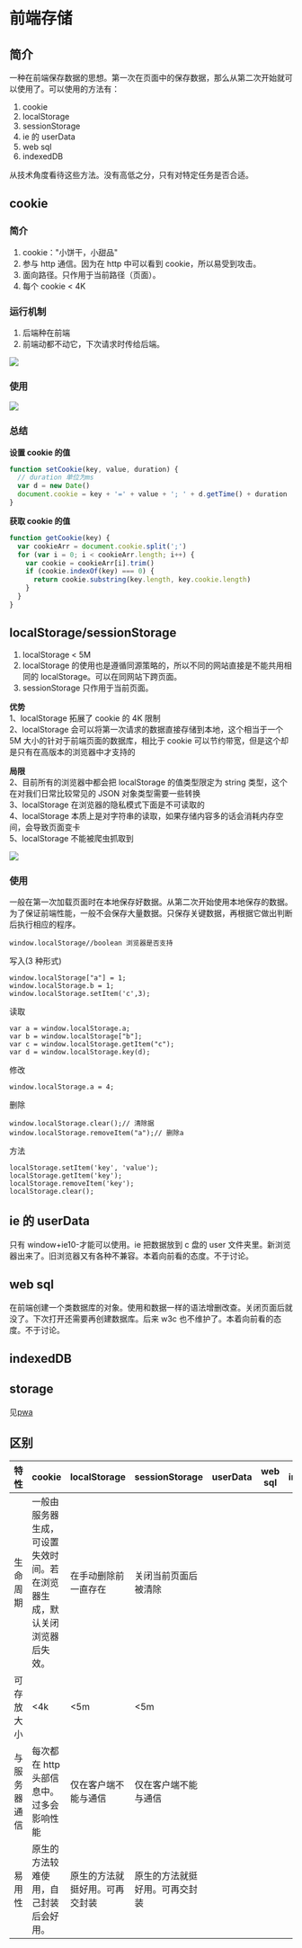 # 前端存储

## 简介

一种在前端保存数据的思想。第一次在页面中的保存数据，那么从第二次开始就可以使用了。可以使用的方法有：

1. cookie
2. localStorage
3. sessionStorage
4. ie 的 userData
5. web sql
6. indexedDB

从技术角度看待这些方法。没有高低之分，只有对特定任务是否合适。

## cookie

### 简介

1. cookie："小饼干，小甜品"
2. 参与 http 通信。因为在 http 中可以看到 cookie，所以易受到攻击。
3. 面向路径。只作用于当前路径（页面）。
4. 每个 cookie < 4K

### 运行机制

1. 后端种在前端
2. 前端动都不动它，下次请求时传给后端。

![](./image/cookie0.png)

### 使用

![](./image/cookie1.png)

### 总结

**设置 cookie 的值**

```js
function setCookie(key, value, duration) {
  // duration 单位为ms
  var d = new Date()
  document.cookie = key + '=' + value + '; ' + d.getTime() + duration
}
```

**获取 cookie 的值**

```js
function getCookie(key) {
  var cookieArr = document.cookie.split(';')
  for (var i = 0; i < cookieArr.length; i++) {
    var cookie = cookieArr[i].trim()
    if (cookie.indexOf(key) === 0) {
      return cookie.substring(key.length, key.cookie.length)
    }
  }
}
```

## localStorage/sessionStorage

1. localStorage < 5M
2. localStorage 的使用也是遵循同源策略的，所以不同的网站直接是不能共用相同的 localStorage。可以在同网站下跨页面。
3. sessionStorage 只作用于当前页面。

**优势**  
1、localStorage 拓展了 cookie 的 4K 限制  
2、localStorage 会可以将第一次请求的数据直接存储到本地，这个相当于一个 5M 大小的针对于前端页面的数据库，相比于 cookie 可以节约带宽，但是这个却是只有在高版本的浏览器中才支持的

**局限**  
2、目前所有的浏览器中都会把 localStorage 的值类型限定为 string 类型，这个在对我们日常比较常见的 JSON 对象类型需要一些转换  
3、localStorage 在浏览器的隐私模式下面是不可读取的  
4、localStorage 本质上是对字符串的读取，如果存储内容多的话会消耗内存空间，会导致页面变卡  
5、localStorage 不能被爬虫抓取到

![](./image/localstorage.jpg)

### 使用

一般在第一次加载页面时在本地保存好数据。从第二次开始使用本地保存的数据。为了保证前端性能，一般不会保存大量数据。只保存关键数据，再根据它做出判断后执行相应的程序。

    window.localStorage//boolean 浏览器是否支持

写入(3 种形式)

    window.localStorage["a"] = 1;
    window.localStorage.b = 1;
    window.localStorage.setItem('c',3);

读取

    var a = window.localStorage.a;
    var b = window.localStorage["b"];
    var c = window.localStorage.getItem("c");
    var d = window.localStorage.key(d);

修改

    window.localStorage.a = 4;

删除

    window.localStorage.clear();// 清除据
    window.localStorage.removeItem("a");// 删除a

方法

    localStorage.setItem('key', 'value');
    localStorage.getItem('key');
    localStorage.removeItem('key');
    localStorage.clear();

## ie 的 userData

只有 window+ie10-才能可以使用。ie 把数据放到 c 盘的 user 文件夹里。新浏览器出来了。旧浏览器又有各种不兼容。本着向前看的态度。不于讨论。

## web sql

在前端创建一个类数据库的对象。使用和数据一样的语法增删改查。关闭页面后就没了。下次打开还需要再创建数据库。后来 w3c 也不维护了。本着向前看的态度。不于讨论。

## indexedDB

## storage

见[pwa](/pwa/index.html)

## 区别

| 特性         | cookie                                                                   | localStorage                   | sessionStorage                 | userData | web sql | indexedDB | storage                              |
| ------------ | ------------------------------------------------------------------------ | ------------------------------ | ------------------------------ | -------- | ------- | --------- | ------------------------------------ |
| 生命周期     | 一般由服务器生成，可设置失效时间。若在浏览器生成，默认关闭浏览器后失效。 | 在手动删除前一直存在           | 关闭当前页面后被清除           |          |         |           | 一直存在。除非（手动、自动）删除它。 |
| 可存放大小   | <4k                                                                      | <5m                            | <5m                            |          |         |           | 约 200m.各浏览器不同                 |
| 与服务器通信 | 每次都在 http 头部信息中。过多会影响性能                                 | 仅在客户端不能与通信           | 仅在客户端不能与通信           |          |         |           | 不参与通信。可使前端脱使用。         |
| 易用性       | 原生的方法较难使用，自己封装后会好用。                                   | 原生的方法就挺好用。可再交封装 | 原生的方法就挺好用。可再交封装 |          |         |           | api 较杂，浏览器支持差异较大。       |
